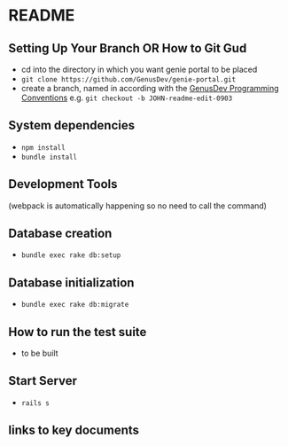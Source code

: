 # README

## Setting Up Your Branch OR How to Git Gud

- cd into the directory in which you want genie portal to be placed
- `git clone https://github.com/GenusDev/genie-portal.git`
- create a branch, named in according with the [GenusDev Programming Conventions](https://docs.google.com/document/d/1-PGffrw-B1d9P5A_zfo5gJrW8dK28kqx5j-xxKOMPLY) e.g. `git checkout -b JOHN-readme-edit-0903`


## System dependencies
- `npm install`
- `bundle install`

## Development Tools

(webpack is automatically happening so no need to call the command)

## Database creation

- `bundle exec rake db:setup`

## Database initialization

- `bundle exec rake db:migrate`   

## How to run the test suite

- to be built

## Start Server
- `rails s`

## links to key documents
